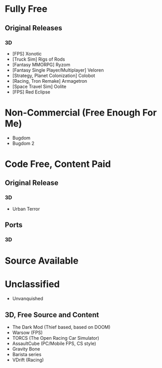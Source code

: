 # Fully Free
## Original Releases
### 3D
- [FPS] Xonotic
- [Truck Sim] Rigs of Rods
- [Fantasy MMORPG] Ryzom
- [Fantasy Single Player/Multiplayer] Veloren
- [Strategy, Planet Colonization] Colobot
- [Racing, Tron Remake] Armagetron
- [Space Travel Sim] Oolite
- [FPS] Red Eclipse
# Non-Commercial (Free Enough For Me)
- Bugdom
- Bugdom 2
# Code Free, Content Paid

## Original Release
### 3D
- Urban Terror
## Ports
### 3D
# Source Available

# Unclassified
- Unvanquished
## 3D, Free Source and Content
- The Dark Mod (Thief based, based on DOOM)
- Warsow (FPS)
- TORCS (The Open Racing Car Simulator)
- AssaultCube (PC/Mobile FPS, CS style)
- Gravity Bone
- Barista series
- VDrift (Racing)